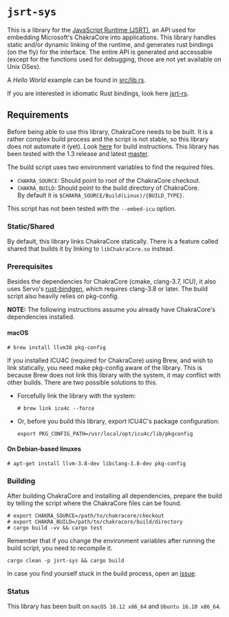 # `jsrt-sys`

This is a library for the [JavaScript Runtime (JSRT)](https://goo.gl/1F6Gi1), an
API used for embedding Microsoft's ChakraCore into applications. This library
handles static and/or dynamic linking of the runtime, and generates rust
bindings (on the fly) for the interface. The entire API is generated and
accessable (except for the functions used for debugging, those are not yet
available on Unix OSes).

A *Hello World* example can be found in
[src/lib.rs](https://github.com/darfink/jsrt-rs/blob/master/jsrt-sys/src/lib.rs).

If you are interested in idiomatic Rust bindings, look here
[jsrt-rs](https://github.com/darfink/jsrt-rs).

## Requirements

Before being able to use this library, ChakraCore needs to be built. It is a
rather complex build process and the script is not stable, so this library does
not automate it (yet). Look
[here](https://github.com/Microsoft/ChakraCore/wiki/Building-ChakraCore) for
build instructions. This library has been tested with the 1.3 release and
latest [master](https://github.com/Microsoft/ChakraCore/commit/446b086d17).

The build script uses two environment variables to find the required files.

- `CHAKRA_SOURCE`: Should point to root of the ChakraCore checkout.
- `CHAKRA_BUILD`: Should point to the build directory of ChakraCore.  
By default it is `$CHAKRA_SOURCE/Build(Linux)/{BUILD_TYPE}`.

This script has not been tested with the `--embed-icu` option.

### Static/Shared

By default, this library links ChakraCore statically. There is a feature called
shared that builds it by linking to `libChakraCore.so` instead.

### Prerequisites

Besides the dependencies for ChakraCore (cmake, clang-3.7, ICU), it also uses
Servo's [rust-bindgen](https://github.com/servo/rust-bindgen), which requires
clang-3.8 or later. The build script also heavily relies on pkg-config.

**NOTE:** The following instructions assume you already have ChakraCore's
 dependencies installed.

#### macOS

```
# brew install llvm38 pkg-config
```

If you installed ICU4C (required for ChakraCore) using Brew, and wish to link
statically, you need make pkg-config aware of the library. This is because Brew
does not link this library with the system, it may conflict with other builds.
There are two possible solutions to this.

- Forcefully link the library with the system:

  ```
  # brew link icu4c --force
  ```

- Or, before you build this library, export ICU4C's package configuration:

  ```
  export PKG_CONFIG_PATH=/usr/local/opt/icu4c/lib/pkgconfig
  ```

#### On Debian-based linuxes

```
# apt-get install llvm-3.8-dev libclang-3.8-dev pkg-config
```

### Building

After building ChakraCore and installing all dependencies, prepare the build by
telling the script where the ChakraCore files can be found.

```
# export CHAKRA_SOURCE=/path/to/chakracore/checkout
# export CHAKRA_BUILD=/path/to/chakracore/build/directory
# cargo build -vv && cargo test
```

Remember that if you change the environment variables after running the build
script, you need to recompile it.

```
cargo clean -p jsrt-sys && cargo build
```

In case you find yourself stuck in the build process, open an
[issue](https://github.com/darfink/jsrt-rs/issues/new).

### Status

This library has been built on `macOS 10.12 x86_64` and `Ubuntu 16.10 x86_64`.